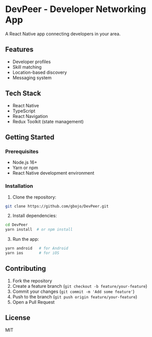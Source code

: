 # DevPeer - Developer Networking App


A React Native app connecting developers in your area.

## Features
- Developer profiles
- Skill matching
- Location-based discovery
- Messaging system

## Tech Stack
- React Native
- TypeScript
- React Navigation
- Redux Toolkit (state management)

## Getting Started

### Prerequisites
- Node.js 16+
- Yarn or npm
- React Native development environment

### Installation
1. Clone the repository:
```bash
git clone https://github.com/gbojo/DevPeer.git
```

2. Install dependencies:
```bash
cd DevPeer
yarn install  # or npm install
```

3. Run the app:
```bash
yarn android   # for Android
yarn ios       # for iOS
```

## Contributing
1. Fork the repository
2. Create a feature branch (`git checkout -b feature/your-feature`)
3. Commit your changes (`git commit -m 'Add some feature'`)
4. Push to the branch (`git push origin feature/your-feature`)
5. Open a Pull Request

## License
MIT
